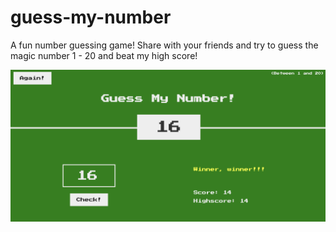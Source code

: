 # guess-my-number

A fun number guessing game! Share with your friends and try to guess the magic number 1 - 20 and beat my high score!

![Alt text](winner.png)
